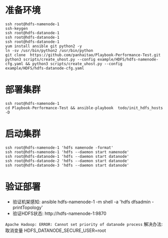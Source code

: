 # 准备环境

```
ssh root@hdfs-namenode-1 
ssh-keygen
ssh root@hdfs-datanode-1 
ssh root@hdfs-datanode-1 
ssh root@hdfs-datanode-1 
yum install ansible git python2 -y
ln -sv /usr/bin/python2 /usr/bin/python
git clone  https://github.com/panhaitao/Playbook-Performance-Test.git
python3 scripts/create_uhost.py --config example/HDFS/hdfs-namenode-cfg.yaml && python3 scripts/create_uhost.py --config example/HDFS/hdfs-datanode-cfg.yaml
```

# 部署集群

```
ssh root@hdfs-namenode-1 
cd Playbook-Performance-Test && ansible-playbook  todo/init_hdfs_hosts -D
```

# 启动集群

```
ssh root@hdfs-namenode-1 'hdfs namenode -format'
ssh root@hdfs-namenode-1 'hdfs --daemon start namenode'
ssh root@hdfs-datanode-1 'hdfs --daemon start datanode'
ssh root@hdfs-datanode-2 'hdfs --daemon start datanode'
ssh root@hdfs-datanode-3 'hdfs --daemon start datanode'
```

# 验证部署

* 验证机架感知: ansible hdfs-namenode-1 -m shell -a 'hdfs  dfsadmin  -printTopology'
* 验证HDFS状态: http://hdfs-namenode-1:9870

`Apache Hadoop: ERROR: Cannot set priority of datanode process` 解决办法: 取消变量 HDFS_DATANODE_SECURE_USER=root
